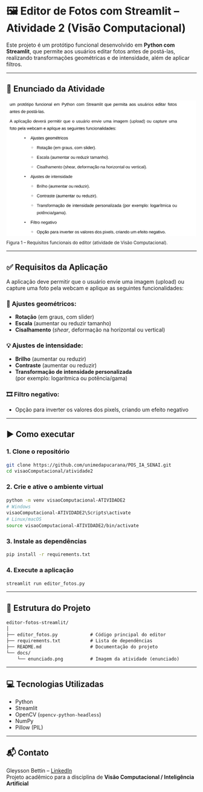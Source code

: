 # 🖼️ Editor de Fotos com Streamlit – Atividade 2 (Visão Computacional)

Este projeto é um protótipo funcional desenvolvido em **Python com Streamlit**, que permite aos usuários editar fotos antes de postá-las, realizando transformações geométricas e de intensidade, além de aplicar filtros.

---

## 📸 Enunciado da Atividade

![Enunciado da Atividade](docs/enunciado.png)
<sub>Figura 1 – Requisitos funcionais do editor (atividade de Visão Computacional).</sub>

---

## ✅ Requisitos da Aplicação

A aplicação deve permitir que o usuário envie uma imagem (upload) ou capture uma foto pela webcam e aplique as seguintes funcionalidades:

### 🔁 Ajustes geométricos:
- **Rotação** (em graus, com slider)
- **Escala** (aumentar ou reduzir tamanho)
- **Cisalhamento** (*shear*, deformação na horizontal ou vertical)

### 💡 Ajustes de intensidade:
- **Brilho** (aumentar ou reduzir)
- **Contraste** (aumentar ou reduzir)
- **Transformação de intensidade personalizada**  
  (por exemplo: logarítmica ou potência/gama)

### 🎞️ Filtro negativo:
- Opção para inverter os valores dos pixels, criando um efeito negativo

---

## ▶️ Como executar

### 1. Clone o repositório

```bash
git clone https://github.com/unimedapucarana/POS_IA_SENAI.git
cd visaoComputacional/atividade2
```

### 2. Crie e ative o ambiente virtual

```bash
python -m venv visaoComputacional-ATIVIDADE2
# Windows
visaoComputacional-ATIVIDADE2\Scripts\activate
# Linux/macOS
source visaoComputacional-ATIVIDADE2/bin/activate
```

### 3. Instale as dependências

```bash
pip install -r requirements.txt
```

### 4. Execute a aplicação

```bash
streamlit run editor_fotos.py
```

---

## 📂 Estrutura do Projeto

```
editor-fotos-streamlit/
│
├── editor_fotos.py            # Código principal do editor
├── requirements.txt           # Lista de dependências
├── README.md                  # Documentação do projeto
└── docs/
    └── enunciado.png          # Imagem da atividade (enunciado)
```

---

## 💻 Tecnologias Utilizadas

- Python
- Streamlit
- OpenCV (`opencv-python-headless`)
- NumPy
- Pillow (PIL)

---

## 📬 Contato

Gleysson Bettin – [LinkedIn](hhttps://br.linkedin.com/in/gleyssonbettin)  
Projeto acadêmico para a disciplina de **Visão Computacional / Inteligência Artificial**

